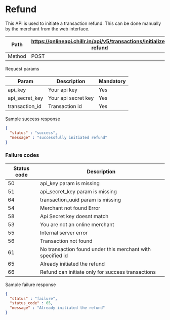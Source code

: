 # Refund
This API is used to initiate a transaction refund. This can be done manually by the merchant from the web interface.

| Path | https://onlineapi.chillr.in/api/v5/transactions/initialize-refund |
| -- | -- |
| Method | POST |

Request params

| Param | Description | Mandatory |
| -- | -- | -- |
| api_key | Your api key | Yes |
| api_secret_key | Your api secret key | Yes |
| transaction_id | Transaction id | Yes |

Sample success response

```json
{
  "status" : "success",
  "message" : "successfully initiated refund"
}
```

### Failure codes
| Status code | Description |
| -- | -- |
| 50 | api_key param is missing |
| 51 | api_secret_key param is missing |
| 64 | transaction_uuid param is missing |
| 54 | Merchant not found Error |
| 58 | Api Secret key doesnt match |
| 53 | You are not an online merchant |
| 55 | Internal server error |
| 56 | Transaction not found |
| 61 | No transaction found under this merchant with specified id |
| 65 | Already initiated the refund |
| 66 | Refund can initiate only for success transactions |


Sample failure response

```json
{
  "status" : "failure",
  "status_code" : 65,
  "message" : "Already initiated the refund"
}
```





